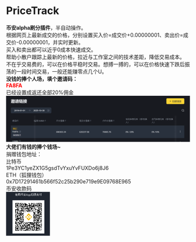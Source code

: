 # PriceTrack
<b>币安alpha刷分插件</b>，半自动操作。<br>
根据网页上最新成交的价格，分别设置买入价=成交价+0.00000001、卖出价=成交价-0.00000001，并实时更新。<br>
买入和卖出都可以近乎0成本快速成交。<br>
帮助小散户跟踪上最新的价格，拉近与工作室之间的技术差距，降低交易成本。<br>
不在乎交易费的，可以在价格平稳时交易。想搏一搏的，可以在价格快速下跌后振荡的一段时间交易，一般还能赚零点几个U。<br>
<b>没钱的捧个人场，填个邀请码：</b><br>
<b><font color="red">FA8FA</font></b><br>
已经设置成返还全部20%佣金<br>
<img src='yq.png' /><br>
<b>大佬们有钱的捧个钱场~</b><br>
捐赠钱包地址：<br>
比特币<br>
1Pe3YC1yeZX1G5gsdTvYxuYvFUXDo6j8J6<br>
ETH（狐狸钱包）<br>
0x7D17291461b566f52c25b290e719e9E09768E965<br>
币安收款码<br>
<img src='qr3.png' style='width:120px;height:120px;'/>

